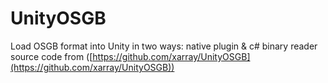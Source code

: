 # UnityOSGB
Load OSGB format into Unity in two ways: native plugin &amp; c# binary reader
source code from ([https://github.com/xarray/UnityOSGB](https://github.com/xarray/UnityOSGB))
